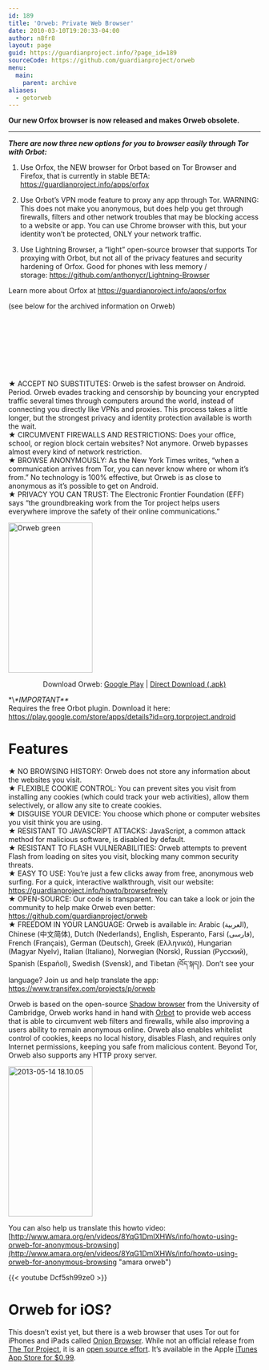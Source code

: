 ```yaml
---
id: 189
title: 'Orweb: Private Web Browser'
date: 2010-03-10T19:20:33-04:00
author: n8fr8
layout: page
guid: https://guardianproject.info/?page_id=189
sourceCode: https://github.com/guardianproject/orweb
menu:
  main:
    parent: archive
aliases:
  - getorweb
---
```

<p style="text-align: left;">
  <strong>Our new Orfox browser is now released and makes Orweb obsolete. </strong>
</p>

* * *

_**There are now three new options for you to browser easily through Tor with Orbot:**_

1) Use Orfox, the NEW browser for Orbot based on Tor Browser and Firefox, that is currently in stable BETA: <https://guardianproject.info/apps/orfox>

2) Use Orbot&#8217;s VPN mode feature to proxy any app through Tor. WARNING: This does not make you anonymous, but does help you get through firewalls, filters and other network troubles that may be blocking access to a website or app. You can use Chrome browser with this, but your identity won&#8217;t be protected, ONLY your network traffic.

3) Use Lightning Browser, a &#8220;light&#8221; open-source browser that supports Tor proxying with Orbot, but not all of the privacy features and security hardening of Orfox. Good for phones with less memory / storage: <https://github.com/anthonycr/Lightning-Browser>

Learn more about Orfox at <https://guardianproject.info/apps/orfox>

(see below for the archived information on Orweb)

&nbsp;

&nbsp;

&nbsp;

&nbsp;

★ ACCEPT NO SUBSTITUTES: Orweb is the safest browser on Android. Period. Orweb evades tracking and censorship by bouncing your encrypted traffic several times through computers around the world, instead of connecting you directly like VPNs and proxies. This process takes a little longer, but the strongest privacy and identity protection available is worth the wait.  
★ CIRCUMVENT FIREWALLS AND RESTRICTIONS: Does your office, school, or region block certain websites? Not anymore. Orweb bypasses almost every kind of network restriction.  
★ BROWSE ANONYMOUSLY: As the New York Times writes, “when a communication arrives from Tor, you can never know where or whom it’s from.” No technology is 100% effective, but Orweb is as close to anonymous as it’s possible to get on Android.  
★ PRIVACY YOU CAN TRUST: The Electronic Frontier Foundation (EFF) says “the groundbreaking work from the Tor project helps users everywhere improve the safety of their online communications.”

<a href="https://play.google.com/store/apps/details?id=info.guardianproject.browser" target="_blank"><img class="aligncenter" src="https://guardianproject.info/wp-content/uploads/2010/03/Screenshot_2013-02-17-23-20-24-168x300.png" alt="Orweb green" width="168" height="300" /></a>

<p style="text-align: center;">
  Download Orweb: <a href="https://market.android.com/details?id=info.guardianproject.browser">Google Play</a> | <a href="https://guardianproject.info/releases/orweb-latest.apk">Direct Download (.apk)</a>
</p>

\*\\*\*IMPORTANT\*\**  
Requires the free Orbot plugin. Download it here: <https://play.google.com/store/apps/details?id=org.torproject.android>


<h1 style="text-align: left;">
  Features
</h1>

<p style="text-align: left;">
  ★ NO BROWSING HISTORY: Orweb does not store any information about the websites you visit.<br /> ★ FLEXIBLE COOKIE CONTROL: You can prevent sites you visit from installing any cookies (which could track your web activities), allow them selectively, or allow any site to create cookies.<br /> ★ DISGUISE YOUR DEVICE: You choose which phone or computer websites you visit think you are using.<br /> ★ RESISTANT TO JAVASCRIPT ATTACKS: JavaScript, a common attack method for malicious software, is disabled by default.<br /> ★ RESISTANT TO FLASH VULNERABILITIES: Orweb attempts to prevent Flash from loading on sites you visit, blocking many common security threats.<br /> ★ EASY TO USE: You’re just a few clicks away from free, anonymous web surfing. For a quick, interactive walkthrough, visit our website: <a href="https://www.google.com/url?q=https://guardianproject.info/howto/browsefreely&sa=D&usg=AFQjCNEG7commrc67XrUxb_0tfKCMQPy2g" target="_blank">https://guardianproject.info/howto/browsefreely</a><br /> ★ OPEN-SOURCE: Our code is transparent. You can take a look or join the community to help make Orweb even better: <a href="https://www.google.com/url?q=https://github.com/guardianproject/orweb&sa=D&usg=AFQjCNE6hCYUT7_GHfwYQvUg_Xex0TWWXg" target="_blank">https://github.com/guardianproject/orweb</a><br /> ★ FREEDOM IN YOUR LANGUAGE: Orweb is available in: Arabic (العربية), Chinese (中文简体), Dutch (Nederlands), English, Esperanto, Farsi (فارسی), French (Français), German (Deutsch), Greek (Ελληνικά), Hungarian (Magyar Nyelv), Italian (Italiano), Norwegian (Norsk), Russian (Русский), Spanish (Español), Swedish (Svensk), and Tibetan (བོད་སྐད།). Don’t see your language? Join us and help translate the app: <a href="https://www.google.com/url?q=https://www.transifex.com/projects/p/orweb&sa=D&usg=AFQjCNEjLjUZCtAEMuiAMwMYZRC2ZoK8-Q" target="_blank">https://www.transifex.com/projects/p/orweb</a>
</p>

Orweb is based on the open-source [Shadow browser](http://www.cl.cam.ac.uk/research/dtg/android/tor/) from the University of Cambridge, Orweb works hand in hand with [Orbot](/apps/orbot) to provide web access that is able to circumvent web filters and firewalls, while also improving a users ability to remain anonymous online. Orweb also enables whitelist control of cookies, keeps no local history, disables Flash, and requires only Internet permissions, keeping you safe from malicious content. Beyond Tor, Orweb also supports any HTTP proxy server.

<a href="https://play.google.com/store/apps/details?id=info.guardianproject.browser" target="_blank"><img class="aligncenter" src="https://guardianproject.info/wp-content/uploads/2010/03/2013-05-14-18.10.05-168x300.png" alt="2013-05-14 18.10.05" width="168" height="300" /></a>

You can also help us translate this howto video: [http://www.amara.org/en/videos/8YqG1DmIXHWs/info/howto-using-orweb-for-anonymous-browsing](http://www.amara.org/en/videos/8YqG1DmIXHWs/info/howto-using-orweb-for-anonymous-browsing "amara orweb")

{{< youtube Dcf5sh99ze0 >}}


# Orweb for iOS?

This doesn&#8217;t exist yet, but there is a web browser that uses Tor out for iPhones and iPads called <a title="onion browser" href="https://onionbrowser.com" target="_blank">Onion Browser</a>. While not an official release from <a title="Tor Project" href="https://www.torproject.org/" target="_blank">The Tor Project</a>, it is an <a title="onion browser github" href="https://github.com/mtigas/iOS-OnionBrowser" target="_blank">open source effort</a>. It&#8217;s available in the Apple <a title="onion browser app store" href="https://itunes.apple.com/us/app/onion-browser/id519296448?mt=8&partnerId=30&siteID=6P4Cgxrxf*M" target="_blank">iTunes App Store for $0.99</a>.